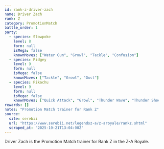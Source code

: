 ```yaml
---
id: rank-z-driver-zach
name: Driver Zach
rank: Z
category: PromotionMatch
battle_order: 1
party:
  - species: Slowpoke
    level: 8
    form: null
    isMega: false
    knownMoves: ["Water Gun", "Growl", "Tackle", "Confusion"]
  - species: Pidgey
    level: 9
    form: null
    isMega: false
    knownMoves: ["Tackle", "Growl", "Gust"]
  - species: Pikachu
    level: 9
    form: null
    isMega: false
    knownMoves: ["Quick Attack", "Growl", "Thunder Wave", "Thunder Shock"]
rewards: []
notes: "Promotion Match trainer for Rank Z"
source:
  site: serebii
  url: "https://www.serebii.net/legendsz-a/z-aroyale/rankz.shtml"
  scraped_at: "2025-10-21T13:04:00Z"
---
```


Driver Zach is the Promotion Match trainer for Rank Z in the Z-A Royale.

